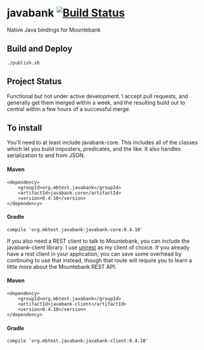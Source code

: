 # javabank [![Build Status](https://travis-ci.org/thejamesthomas/javabank.svg?branch=master)](https://travis-ci.org/thejamesthomas/javabank)
Native Java bindings for Mountebank

## Build and Deploy

```shell
./publish.sh
```

## Project Status
Functional but not under active development. I accept pull requests, and generally get them merged within a week, and the resulting build out to central within a few hours of a successful merge.

## To install

You'll need to at least include javabank-core. This includes all of the classes which let you build imposters, predicates, and the like. It also handles serialization to and from JSON.

#### Maven
```
<dependency>
    <groupId>org.mbtest.javabank</groupId>
    <artifactId>javabank-core</artifactId>
    <version>0.4.10</version>
</dependency>
```
#### Gradle
```
compile 'org.mbtest.javabank:javabank-core:0.4.10'
```

If you also need a REST client to talk to Mountebank, you can include the javabank-client library. I use [unirest](http://unirest.io/java.html) as my client of choice. If you already have a rest client in your application, you can save some overhead by continuing to use that instead, though that route will require you to learn a little more about the Mountebank REST API.

#### Maven
```
<dependency>
    <groupId>org.mbtest.javabank</groupId>
    <artifactId>javabank-client</artifactId>
    <version>0.4.10</version>
</dependency>
```
#### Gradle
```
compile 'org.mbtest.javabank:javabank-client:0.4.10'
```
